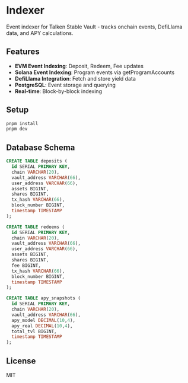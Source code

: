 # Indexer

Event indexer for Talken Stable Vault - tracks onchain events, DefiLlama data, and APY calculations.

## Features

- **EVM Event Indexing**: Deposit, Redeem, Fee updates
- **Solana Event Indexing**: Program events via getProgramAccounts
- **DefiLlama Integration**: Fetch and store yield data
- **PostgreSQL**: Event storage and querying
- **Real-time**: Block-by-block indexing

## Setup

```bash
pnpm install
pnpm dev
```

## Database Schema

```sql
CREATE TABLE deposits (
  id SERIAL PRIMARY KEY,
  chain VARCHAR(20),
  vault_address VARCHAR(66),
  user_address VARCHAR(66),
  assets BIGINT,
  shares BIGINT,
  tx_hash VARCHAR(66),
  block_number BIGINT,
  timestamp TIMESTAMP
);

CREATE TABLE redeems (
  id SERIAL PRIMARY KEY,
  chain VARCHAR(20),
  vault_address VARCHAR(66),
  user_address VARCHAR(66),
  assets BIGINT,
  shares BIGINT,
  fee BIGINT,
  tx_hash VARCHAR(66),
  block_number BIGINT,
  timestamp TIMESTAMP
);

CREATE TABLE apy_snapshots (
  id SERIAL PRIMARY KEY,
  chain VARCHAR(20),
  vault_address VARCHAR(66),
  apy_model DECIMAL(10,4),
  apy_real DECIMAL(10,4),
  total_tvl BIGINT,
  timestamp TIMESTAMP
);
```

## License

MIT
